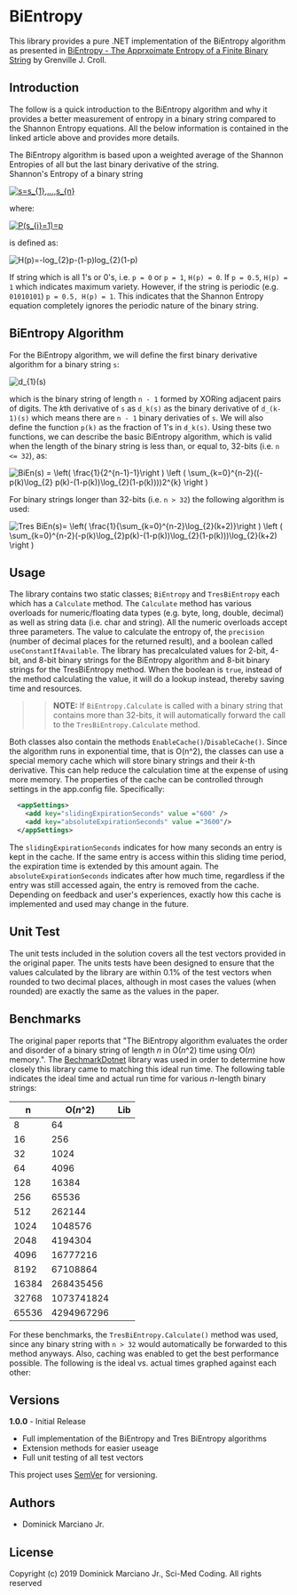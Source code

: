 # BiEntropy
This library provides a pure .NET implementation of the BiEntropy algorithm as presented in [BiEntropy - The Apprxoimate Entropy of a Finite Binary String](https://arxiv.org/abs/1305.0954) by
Grenville J. Croll.

## Introduction
The follow is a quick introduction to the BiEntropy algorithm and why it provides a better measurement of entropy in a binary string compared to the Shannon Entropy equations.  All the below information
is contained in the linked article above and provides more details.

The BiEntropy algorithm is based upon a weighted average of the Shannon Entropies of all but the last binary derivative of the string.  \
Shannon's Entropy of a binary string

<a href="https://www.codecogs.com/eqnedit.php?latex=s=s_{1},...,s_{n}" target="_blank"><img src="https://latex.codecogs.com/gif.latex?s=s_{1},...,s_{n}" title="s=s_{1},...,s_{n}" /></a>

where:

<a href="https://www.codecogs.com/eqnedit.php?latex=P(s_{i}=1)=p" target="_blank"><img src="https://latex.codecogs.com/gif.latex?P(s_{i}=1)=p" title="P(s_{i}=1)=p" /></a>

is defined as:

<img src="https://latex.codecogs.com/gif.latex?H(p)=-log_{2}p-(1-p)log_{2}(1-p)" title="H(p)=-log_{2}p-(1-p)log_{2}(1-p)" />

If string which is all 1's or 0's, i.e. ```p = 0``` or ```p = 1```, ```H(p) = 0```.  If ```p = 0.5```, ```H(p) = 1``` which indicates maximum variety.  However, if the string is periodic 
(e.g. ```01010101```) ```p = 0.5, H(p) = 1```.  This indicates that the Shannon Entropy equation completely ignores the periodic nature of the binary string.

## BiEntropy Algorithm
For the BiEntropy algorithm, we will define the first binary derivative algorithm for a binary string ```s```:

<img src="https://latex.codecogs.com/gif.latex?d_{1}(s)" title="d_{1}(s)" />

which is the binary string of length ```n - 1``` formed by XORing adjacent pairs of digits.  The *k*th derivative of ```s``` as ```d_k(s)``` as the binary derivative of ```d_(k-1)(s)``` which means 
there are ```n - 1``` binary derivaties of ```s```.  We will also define the function ```p(k)``` as the fraction of 1's  in ```d_k(s)```.  Using these two functions, we can describe the basic 
BiEntropy algorithm, which is valid when the length of the binary string is less than, or equal to, 32-bits (i.e. ```n <= 32```), as:

<img src="https://latex.codecogs.com/gif.latex?BiEn(s)&space;=&space;\left(&space;\frac{1}{2^{n-1}-1}\right&space;)&space;\left&space;(&space;\sum_{k=0}^{n-2}((-p(k)\log_{2}&space;p(k)-(1-p(k))\log_{2}(1-p(k))))2^{k}&space;\right&space;)" title="BiEn(s) = \left( \frac{1}{2^{n-1}-1}\right ) \left ( \sum_{k=0}^{n-2}((-p(k)\log_{2} p(k)-(1-p(k))\log_{2}(1-p(k))))2^{k} \right )" />

For binary strings longer than 32-bits (i.e. ```n > 32```) the following algorithm is used:

<img src="https://latex.codecogs.com/gif.latex?Tres&space;BiEn(s)=&space;\left(&space;\frac{1}{\sum_{k=0}^{n-2}\log_{2}(k&plus;2)}\right&space;)&space;\left&space;(&space;\sum_{k=0}^{n-2}(-p(k)\log_{2}p(k)-(1-p(k))\log_{2}(1-p(k)))\log_{2}(k&plus;2)&space;\right&space;)" title="Tres BiEn(s)= \left( \frac{1}{\sum_{k=0}^{n-2}\log_{2}(k+2)}\right ) \left ( \sum_{k=0}^{n-2}(-p(k)\log_{2}p(k)-(1-p(k))\log_{2}(1-p(k)))\log_{2}(k+2) \right )" />

## Usage
The library contains two static classes; ```BiEntropy``` and ```TresBiEntropy``` each which has a ```Calculate``` method.  The ```Calculate``` method has various overloads for numeric/floating data types (e.g. byte, long, double, decimal) as well as
string data (i.e. char and string).  All the numeric overloads accept three parameters.  The value to calculate the entropy of, the ```precision``` (number of decimal places for the returned result), and a boolean called ```useConstantIfAvailable```.
The library has precalculated values for 2-bit, 4-bit, and 8-bit binary strings for the BiEntropy algorithm and 8-bit binary strings for the TresBiEntropy method.  When the boolean is ```true```, instead of the method calculating the value, it will
do a lookup instead, thereby saving time and resources.

>>**NOTE:** If ```BiEntropy.Calculate``` is called with a binary string that contains more than 32-bits, it will automatically forward the call to the ```TresBiEntropy.Calculate``` method.

Both classes also contain the methods ```EnableCache()```/```DisableCache()```.  Since the algorithm runs in exponential time, that is O(n^2), the classes can use a special memory cache which will store binary strings and their *k*-th derivative.
This can help reduce the calculation time at the expense of using more memory.  The properties of the cache can be controlled through settings in the app.config file.  Specifically:

```xml
  <appSettings>
    <add key="slidingExpirationSeconds" value ="600" />
    <add key="absoluteExpirationSeconds" value ="3600"/>
  </appSettings>
```

The ```slidingExpirationSeconds``` indicates for how many seconds an entry is kept in the cache.  If the same entry is access within this sliding time period, the expiration time is extended by this amount again.  The ```absoluteExpirationSeconds```
indicates after how much time, regardless if the entry was still accessed again, the entry is removed from the cache.  Depending on feedback and user's experiences, exactly how this cache is implemented and used may change in the future.

## Unit Test
The unit tests included in the solution covers all the test vectors provided in the original paper.  The units tests have been designed to ensure that the values calculated by the library are within
0.1% of the test vectors when rounded to two decimal places, although in most cases the values (when rounded) are exactly the same as the values in the paper.

## Benchmarks
The original paper reports that "The BiEntropy algorithm evaluates the order and disorder of a binary string of length *n* in O(*n*^2) time using O(*n*) memory.".  The [BechmarkDotnet](https://github.com/dotnet/BenchmarkDotNet) library was used
in order to determine how closely this library came to matching this ideal run time.  The following table indicates the ideal time and actual run time for various *n*-length binary strings:

|n|O(*n*^2)|Lib|
|-|--------|---|
|8|64|
|16|256|
|32|1024|
|64|4096|
|128|16384|
|256|65536|
|512|262144|
|1024|1048576|
|2048|4194304|
|4096|16777216|
|8192|67108864|
|16384|268435456|
|32768|1073741824|
|65536|4294967296|

For these benchmarks, the ```TresBiEntropy.Calculate()```  method was used, since any binary string with ```n > 32``` would automatically be forwarded to this method anyways.  Also, caching was enabled to get the best performance possible.  The
following is the ideal vs. actual times graphed against each other:



## Versions
**1.0.0** - Initial Release
- Full implementation of the BiEntropy and Tres BiEntropy algorithms
- Extension methods for easier useage
- Full unit testing of all test vectors

This project uses [SemVer](http://semver.org) for versioning.

## Authors
- Dominick Marciano Jr.

## License
Copyright (c) 2019 Dominick Marciano Jr., Sci-Med Coding.  All rights reserved
